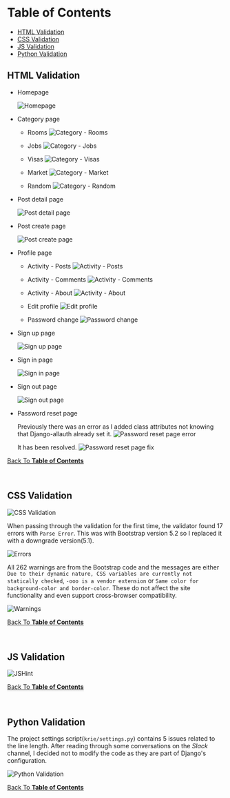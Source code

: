 # Table of Contents

- [HTML Validation](#html-validation)
- [CSS Validation](#css-validation)
- [JS Validation](#js-validation)
- [Python Validation](#python-validation)

## HTML Validation

- Homepage

    ![Homepage](testing/w3c-testing-markup/home.png)

- Category page

    - Rooms
    ![Category - Rooms](testing/w3c-testing-markup/category_rooms.png)

    - Jobs
    ![Category - Jobs](testing/w3c-testing-markup/category_jobs.png)

    - Visas
    ![Category - Visas](testing/w3c-testing-markup/category_visas.png)

    - Market
    ![Category - Market](testing/w3c-testing-markup/category_market.png)

    - Random
    ![Category - Random](testing/w3c-testing-markup/category_random.png)

- Post detail page

    ![Post detail page](testing/w3c-testing-markup/post_read.png)

- Post create page

    ![Post create page](testing/w3c-testing-markup/post_create.png)

- Profile page

    - Activity - Posts
    ![Activity - Posts](testing/w3c-testing-markup/profile_activity_posts.png)

    - Activity - Comments
    ![Activity - Comments](testing/w3c-testing-markup/profile_activity_comments.png)

    - Activity - About
    ![Activity - About](testing/w3c-testing-markup/profile_activity_about.png)

    - Edit profile
    ![Edit profile](testing/w3c-testing-markup/profile_edit.png)

    - Password change
    ![Password change](testing/w3c-testing-markup/profile_pwchange.png)

- Sign up page

    ![Sign up page](testing/w3c-testing-markup/signup.png)

- Sign in page

    ![Sign in page](testing/w3c-testing-markup/signin.png)

- Sign out page

    ![Sign out page](testing/w3c-testing-markup/signout.png)

- Password reset page

    Previously there was an error as I added class attributes not knowing that Django-allauth already set it.
    ![Password reset page error](testing/w3c-testing-markup/pwreset-error.png)

    It has been resolved.
    ![Password reset page fix](testing/w3c-testing-markup/pwreset-fix.png)

[Back To **Table of Contents**](#table-of-contents)

<br>

## CSS Validation

![CSS Validation](testing/w3c-testing-css/validity.png)

When passing through the validation for the first time, the validator found 17 errors with `Parse Error`. This was with Bootstrap version 5.2 so I replaced it with a downgrade version(5.1).

![Errors](testing/w3c-testing-css/error.png)

All 262 warnings are from the Bootstrap code and the messages are either `Due to their dynamic nature, CSS variables are currently not statically checked`, `-ooo is a vendor extension` or `Same color for background-color and border-color`. These do not affect the site functionality and even support cross-browser compatibility.

![Warnings](testing/w3c-testing-css/warning.png)

[Back To **Table of Contents**](#table-of-contents)

<br>

## JS Validation

![JSHint](testing/jshint.png)

[Back To **Table of Contents**](#table-of-contents)

<br>

## Python Validation

The project settings script(`krie/settings.py`) contains 5 issues related to the line length. After reading through some conversations on the _Slack_ channel, I decided not to modify the code as they are part of Django's configuration.

![Python Validation](testing/pycodestyle.png)

[Back To **Table of Contents**](#table-of-contents)